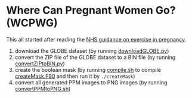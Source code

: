 # Where Can Pregnant Women Go? (WCPWG)

This all started after reading the [NHS guidance on exercise in pregnancy](https://www.nhs.uk/conditions/pregnancy-and-baby/pregnancy-exercise/).

1. download the GLOBE dataset (by running [downloadGLOBE.py](downloadGLOBE.py))
2. convert the ZIP file of the GLOBE dataset to a BIN file (by running [convertZIPtoBIN.py](convertZIPtoBIN.py))
3. create the boolean mask (by running [compile.sh](compile.sh) to compile [createMask.F90](createMask.F90) and then run it by `./createMask`)
4. convert all generated PPM images to PNG images (by running [convertPPMtoPNG.sh](convertPPMtoPNG.sh))
